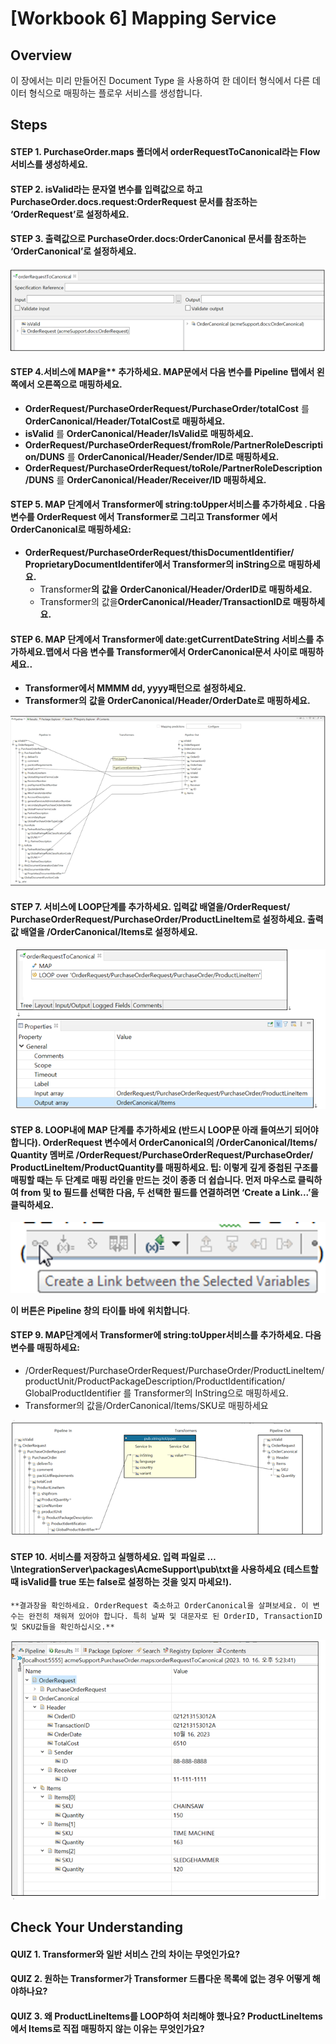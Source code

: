 # [Workbook 6] Mapping Service

## Overview

이 장에서는 미리 만들어진 Document Type 을 사용하여 한 데이터 형식에서 다른 데이터 형식으로 매핑하는 플로우 서비스를 생성합니다.


## Steps

#### STEP 1.  **PurchaseOrder.maps 폴더에서 orderRequestToCanonical라는 Flow 서비스를** **생성하세요.** 

#### STEP 2. **isValid라는** **문자열** **변수를** **입력값으로** **하고** **PurchaseOrder.docs.request:OrderRequest** 문서를 참조하는 ‘**OrderRequest’로** **설정하세요**.
#### STEP 3. 출력값으로 **PurchaseOrder.docs:OrderCanonical 문서를** **참조하는 ‘OrderCanonical’로** **설정하세요**.

![Untitled](%5BWorkbook%206%5D%20Mapping%20Service%20515462f4d3da435293d124ff1de7bb73/Untitled.png)


#### STEP 4.서비스에 MAP을** **추가하세요. MAP문에서** **다음** **변수를 Pipeline 탭에서** **왼쪽에서** **오른쪽으로** **매핑하세요.**
- **OrderRequest/PurchaseOrderRequest/PurchaseOrder/totalCost** 를 **OrderCanonical/Header/TotalCost로** **매핑하세요.**
- **isValid** 를 **OrderCanonical/Header/IsValid로** **매핑하세요.**
- **OrderRequest/PurchaseOrderRequest/fromRole/PartnerRoleDescription/DUNS** 를 **OrderCanonical/Header/Sender/ID로** **매핑하세요.**
- **OrderRequest/PurchaseOrderRequest/toRole/PartnerRoleDescription/DUNS** 를 **OrderCanonical/Header/Receiver/ID 매핑하세요.**

#### STEP 5.  **MAP 단계에서** **Transformer에** **string:toUpper서비스를** **추가하세요 . 다음** **변수를** **OrderRequest 에서 Transformer로** **그리고 Transformer 에서OrderCanonical로** **매핑하세요:**

- **OrderRequest/‌PurchaseOrderRequest/‌thisDocumentIdentifier/‌ProprietaryDocumentIdentifer에서 Transformer의 inString으로** **매핑하세요.**
    - Transformer**의** **값을** **OrderCanonical/‌Header/‌OrderID로** **매핑하세요.**
    - Transformer의 값을**OrderCanonical/‌Header/‌TransactionID로** **매핑하세요.**

#### STEP 6. **MAP 단계에서 Transformer에** **date:getCurrentDateString 서비스를** **추가하세요.맵에서** **다음** **변수를 Transformer에서 OrderCanonical문서** **사이로** **매핑하세요.**.
- **Transformer에서 MMMM dd, yyyy패턴으로** **설정하세요.**
- **Transformer의** **값을 OrderCanonical/‌Header/‌OrderDate로** **매핑하세요.**

![Untitled](%5BWorkbook%206%5D%20Mapping%20Service%20515462f4d3da435293d124ff1de7bb73/Untitled%201.png)

#### STEP 7. 서비스에 **LOOP**단계를 추가하세요. 입력값 배열을/**OrderRequest/‌PurchaseOrderRequest/‌PurchaseOrder/‌ProductLineItem로 설정하세요**. 출력값 배열을 /**OrderCanonical/‌Items로 설정하세요.**   

![Untitled](%5BWorkbook%206%5D%20Mapping%20Service%20515462f4d3da435293d124ff1de7bb73/Untitled%202.png)

#### STEP 8. **LOOP내에 MAP 단계를 추가하세요 (반드시 LOOP문 아래 들여쓰기 되어야 합니다). OrderRequest 변수에서 OrderCanonical의 /OrderCanonical/‌Items/‌Quantity 멤버로 /OrderRequest/‌PurchaseOrderRequest/‌PurchaseOrder/‌ProductLineItem/‌ProductQuantity를 매핑하세요.  팁: 이렇게 깊게 중첩된 구조를 매핑할 때는 두 단계로 매핑 라인을 만드는 것이 종종 더 쉽습니다. 먼저 마우스로 클릭하여 from 및 to 필드를 선택한 다음, 두 선택한 필드를 연결하려면 ‘Create a Link...’을 클릭하세요.**

![ **이** **버튼은 Pipeline 창의** **타이틀** **바에** **위치합니다**.](%5BWorkbook%206%5D%20Mapping%20Service%20515462f4d3da435293d124ff1de7bb73/e5a43352-d551-4200-8212-24d0cbd28aee.png)

 **이** **버튼은 Pipeline 창의** **타이틀** **바에** **위치합니다**.

#### STEP 9. **MAP단계에서 Transformer에 string:toUpper서비스를** **추가하세요. 다음** **변수를** **매핑하세요:**
    
- /OrderRequest/‌PurchaseOrderRequest/‌PurchaseOrder/‌ProductLineItem/‌productUnit/‌ProductPackageDescription/‌ProductIdentification/‌GlobalProductIdentifier 를 Transformer의 InString으로 매핑하세요.
- Transformer의 값을/OrderCanonical/‌Items/‌SKU로 매핑하세요
    
![Untitled](%5BWorkbook%206%5D%20Mapping%20Service%20515462f4d3da435293d124ff1de7bb73/Untitled%203.png)
    
#### STEP 10. **서비스를** **저장하고** **실행하세요. 입력** **파일로** **…\IntegrationServer\‌packages\‌AcmeSupport\‌pub\‌txt을** **사용하세요 (테스트할** **때 isValid를 true 또는 false로** **설정하는** **것을** **잊지** **마세요!**).
    
    **결과창을 확인하세요. OrderRequest 축소하고 OrderCanonical을 살펴보세요. 이 변수는 완전히 채워져 있어야 합니다. 특히 날짜 및 대문자로 된 OrderID, TransactionID 및 SKU값들을 확인하십시오.**
    
![Untitled](%5BWorkbook%206%5D%20Mapping%20Service%20515462f4d3da435293d124ff1de7bb73/Untitled%204.png)
    

## Check Your Understanding

#### QUIZ 1. Transformer와 일반 서비스 간의 차이는 무엇인가요?
#### QUIZ 2. 원하는 Transformer가 Transformer 드롭다운 목록에 없는 경우 어떻게 해야하나요?
#### QUIZ 3. 왜 ProductLineItems를 LOOP하여 처리해야 했나요? ProductLineItems에서 Items로 직접 매핑하지 않는 이유는 무엇인가요?
